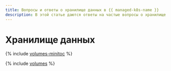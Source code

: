 ```yaml
---
title: Вопросы и ответы о хранилище данных в {{ managed-k8s-name }}
description: В этой статье даются ответы на частые вопросы о хранилище данных в {{ managed-k8s-name }}.
---
```


# Хранилище данных

{% include [volumes-minitoc](../../_qa/managed-kubernetes/minitoc/volumes.md) %}

{% include [volumes](../../_qa/managed-kubernetes/volumes.md) %}
